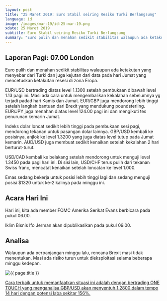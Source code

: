 ```yaml
---
layout: post
title: "25 Maret 2019: Euro Stabil seiring Resiko Turki Berlangsung" 
language: id
image: /images/mar-19/id-25-mar-19.png
xdate: 25 Maret 2019
subtitle: Euro Stabil seiring Resiko Turki Berlangsung
summary: "Euro pulih dan menahan sedikit stabilitas walaupun ada ketakutan yang menyebar dari Turki dan juga kejutan dari data pada hari Jumat yang mencetuskan ketakutan resesi di zona Eropa."
---
```

## Laporan Pagi: 07.00 London

Euro pulih dan menahan sedikit stabilitas walaupun ada ketakutan yang menyebar dari Turki dan juga kejutan dari data pada hari Jumat yang mencetuskan ketakutan resesi di zona Eropa.

EUR/USD bertrading diatas level 1.1300 setelah pembukaan dibawah level 1.13 pagi ini. Masi ada cara untuk mengembalikan kekalahan sebelumnya yg terjadi padad hari Kamis dan Jumat. EUR/GBP juga mendorong lebih tinggi setelah langkah bantuan dari Brexit yang mendukung poundsterling. EUR/JPY juga menahan diatas level 124.00 pagi ini dan mengikuti tes penurunan kemarin Jumat.

Indeks dolar loncat sedikit lebih tinggi pada pembukaan sesi pagi, mendorong tekanan untuk pasangan dolar lainnya. GBP/USD kembali ke posisinya, anjlok ke level 1.3200 yang juga diatas level tutup pada Jumat kemarin. AUD/USD juga membuat sedikit kenaikan setelah kekalahan 2 hari berturut-turut.

USD/CAD kembali ke belakang setelah mendorong untuk menguji level 1.3450 pada pagi hari ini. Di sisi lain, USD/CHF terus pulih dari tekanan Swiss franc, mencatat kenaikan setelah loncatan ke level 1.000.

Emas sedang bekerja untuk posisi lebih tinggi lagi dan sedang menguji posisi $1320 untuk ke-2 kalinya pada minggu ini.

## Acara Hari Ini

Hari ini, kita ada member FOMC Amerika Serikat Evans berbicara pada pukul 06.00.

Iklim Bisnis Ifo Jerman akan dipublikasikan pada pukul 09.00.

## Analisa

Walaupun ada perpanjangan minggu lalu, rencana Brexit masi tidak menentukan. Masi ada risiko turun untuk dieksploitasi selama beberapa minggu kedepan.

<img src="{{ site.url }}/images/mar-19/id-25-mar-19.png" alt="{{ page.title }}" title="{{ page.title }}">

<a href="%LINK%%?currency=IDR&market=forex&underlying=frxGBPUSD&formname=touchnotouch&duration_amount=14&duration_units=d&amount=10&amount_type=stake&expiry_type=duration&barrier=1.2800" target="_blank" rel="noopener noreferrer nofollow">Cara terbaik untuk memanfaatkan situasi ini adalah dengan bertrading ONE TOUCH yang menganalisa GBP/USD akan menyentuh 1.2800 dalam tempo 14 hari dengan potensi laba sekitar 156%.</a>